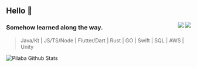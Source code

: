 ## Hello :seedling:
<p align="right" >
    <img src="https://i.pinimg.com/474x/95/0b/4b/950b4b80f5a6db4efd4793fc7e263a37.jpg"  align="right" >
</p>

<div align="right">
    <img src="https://profile-counter.glitch.me/pilaba/count.svg" align="right" />
</div>

### Somehow learned along the way.
> Java/Kt | JS/TS/Node | Flutter/Dart | Rust | GO | Swift | SQL | AWS | Unity

![Pilaba Github Stats](https://github-readme-stats.vercel.app/api?username=pilaba&count_private=true&show_icons=true&theme=gruvbox)
